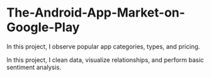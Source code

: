 # The-Android-App-Market-on-Google-Play
In this project, I observe popular app categories, types, and pricing.

In this project, I clean data, visualize relationships, and perform basic sentiment analysis.
